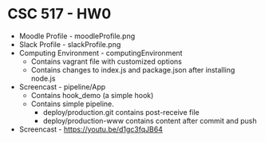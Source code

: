 # CSC 517 - HW0

* Moodle Profile - moodleProfile.png
* Slack Profile - slackProfile.png
* Computing Environment - computingEnvironment
    * Contains vagrant file with customized options
    * Contains changes to index.js and package.json after installing node.js
* Screencast - pipeline/App
    * Contains hook_demo (a simple hook)
    * Contains simple pipeline. 
        * deploy/production.git contains post-receive file
		* deploy/production-www contains content after commit and push
* Screencast - https://youtu.be/d1gc3fqJB64